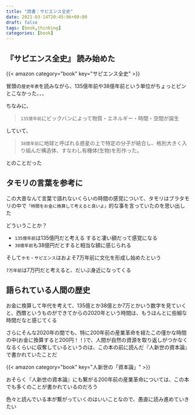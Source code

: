 ```yaml
---
title: "読書：サピエンス全史"
date: 2021-03-14T20:45:06+09:00
draft: false
tags: [book,thinking]
categories: [book]
---
```


## 『サピエンス全史』 読み始めた

{{< amazon category="book" key="サピエンス全史" >}}

冒頭の`歴史年表`を読みながら、135億年前や38億年前という単位がちょっとピンとこなかった、、、

ちなみに、

> `135億年前`にビックバンによって物質・エネルギー・時間・空間が誕生

していて、

> `38億年前`に地球と呼ばれる惑星の上で特定の分子が結合し、格別大きく入り組んだ構造体、すなわし有機体(生物)を形作った。

とのことだった

## タモリの言葉を参考に

この大昔なんて言葉で語れないくらいの時間の感覚について、タモリはブラタモリの中で`「時間をお金に換算して考えると良いよ」`的な事を言っていたのを思い出した

どういうことか？

- `135億年前`は135億円だと考える すると凄い額だって感覚になる
- `38億年前`も38億円だとすると相当な額に感じられる

そして`ホモ・サピエンス`はおよそ7万年前に文化を形成し始めたという

`7万年前`は7万円だと考えると、だいぶ身近になってくる

## 語られている人間の歴史

お金に換算して年代を考えて、135億とか38億とか7万とかいう数字を見ていくと、西暦というものができてからの2020年という時間は、もうほんとに些細な時間だなと感じてくる

さらにそんな2020年の間でも、特に200年前の産業革命を経たこの僅かな時間の中(お金に換算すると200円！！)で、人間が自然の資源を取り返しがつかなくなるくらいに収奪しているというのは、この本の前に読んだ『人新世の資本論』で書かれていたことだ

{{< amazon category="book" key="人新世の「資本論」" >}}

おそらく『人新世の資本論』にも繋がる200年前の産業革命については、この本でも多くのことが書かれているのだろう

色々と読んでいる本が繋がっていくのはいいことなので、愚直に読み進めていきたい




